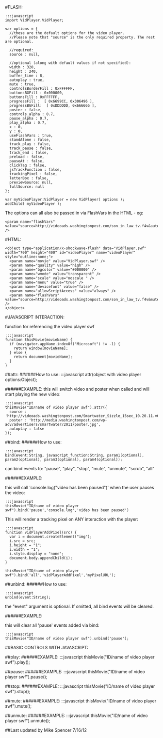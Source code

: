 #FLASH:
    
    :::javascript
    import VidPlayer.VidPlayer;
    
    var options = {
      //these are the default options for the video player.
      //Please note that "source" is the only required property. The rest are optional.
      
      //required:
      source : null, 
      
      //optional (along with default values if not specified):
      width : 320,
      height : 240,
      buffer_time : 8,
      autoplay : true,
      mute : true,
      controlsBorderFill : 0xFFFFFF,
      buttonsBGFill : 0x000000,
      buttonsFill : 0xFFFFFF,
      progressFill :  [ 0x6699CC, 0x306496 ],
      progressBGFill:  [ 0xDDDDDD, 0x666666 ],
      poster : false,
      controls_alpha : 0.7,
      pause_alpha : 0.7,
      play_alpha : 0.7,
      x : 0,
      y : 0,
      useFlashVars : true,
      standAlone : false,
      track_play : false,
      track_pause : false,
      track_end : false,
      preload : false,
      pauseAt : false,
      clickTag : false,
      jsTrackFunction : false,
      trackingPixel : false,
      letterBox : false,
      previewSource: null,
      fullSource: null
    };
    
    var myVideoPlayer:VidPlayer = new VidPlayer( options );
    addChild( myVideoPlayer );
    


The options can all also be passed in via FlashVars in the HTML - eg:

    <param name="flashVars" value="source=http://videoads.washingtonpost.com/son_in_law_tv.f4v&autoplay=false&mute=false" />


#HTML:

    <object type="application/x-shockwave-flash" data="VidPlayer.swf" width="700" height="400" id="videoPlayer" name="videoPlayer" style="outline:none;">
      <param name="movie" value="VidPlayer.swf" />
      <param name="quality" value="high" />
      <param name="bgcolor" value="#000000" />
      <param name="wmode" value="transparent" />
      <param name="scale" value="noscale " />
      <param name="menu" value="true" />
      <param name="devicefont" value="false" />
      <param name="allowScriptAccess" value="always" />
      <param name="flashVars" value="source=http://videoads.washingtonpost.com/son_in_law_tv.f4v&mute=false&autoplay=false&standAlone=true" />
    </object>



#JAVASCRIPT INTERACTION:

function for referencing the video player swf
    
    :::javascript
    function thisMovie(movieName) {
      if (navigator.appName.indexOf("Microsoft") != -1) {
        return window[movieName];
      } else {
        return document[movieName];
      }
    }


##attr:
######How to use: 
    :::javascript
    attr(object with video player options:Object);

######EXAMPLE:
this will switch video and poster when called and will start playing the new video:
    
    :::javascript
    thisMovie("ID/name of video player swf").attr({
      source : 'http://videoads.washingtonpost.com/Smartwater_Sizzle_15sec_10.20.11.v6_HR.f4v',
      poster : 'http://media.washingtonpost.com/wp-adv/advertisers/smartwater/2011/poster.jpg',
      autoplay : false
    });



##bind:
######How to use: 

    :::javascript
    bind(event:String, javascript_function:String, param1(optional), param2(optional), param3(optional), param4(optional));
    
can bind events to: "pause", "play", "stop", "mute", "unmute", "scrub", "all"

######EXAMPLE:

this will call 'console.log("video has been paused")' when the user pauses the video:

    :::javascript
    thisMovie("ID/name of video player swf").bind('pause','console.log','video has been paused')

This will render a tracking pixel on ANY interaction with the player:
    
    
    :::javascript
    function vidPlayerAddPixel(src) {
      var i = document.createElement("img");
      i.src = src;
      i.height = "1";
      i.width = "1";
      i.style.display = "none";
      document.body.appendChild(i);
    }
    
    thisMovie("ID/name of video player swf").bind('all','vidPlayerAddPixel','myPixelURL'); 
   

##unbind:
######How to use: 
   
    :::javascript
    unbind(event:String);
    
the "event" argument is optional. If omitted, all bind events will be cleared.

######EXAMPLE:

this will clear all 'pause' events added via bind:
    
    :::javascript
    thisMovie("ID/name of video player swf").unbind('pause');



##BASIC CONTROLS WITH JAVASCRIPT:

##play:
######EXAMPLE:
    :::javascript
    thisMovie("ID/name of video player swf").play();

##pause:
######EXAMPLE:
    :::javascript
    thisMovie("ID/name of video player swf").pause();

##stop:
######EXAMPLE:
    :::javascript
    thisMovie("ID/name of video player swf").stop();

##mute:
######EXAMPLE:
    :::javascript
    thisMovie("ID/name of video player swf").mute();

##unmute:
######EXAMPLE:
    :::javascript
    thisMovie("ID/name of video player swf").unmute();
    

##Last updated by Mike Spencer 7/16/12